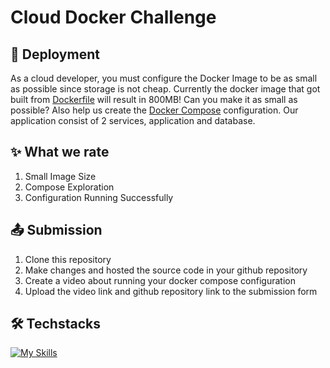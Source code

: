 # Cloud Docker Challenge

## 🚀 Deployment

As a cloud developer, you must configure the Docker Image to be as small as possible since storage is not cheap. Currently the docker image that got built from [Dockerfile](./deploy/Dockerfile) will result in 800MB! Can you make it as small as possible? Also help us create the [Docker Compose](./docker-compose.yml) configuration. Our application consist of 2 services, application and database. 

## ✨ What we rate

1. Small Image Size
2. Compose Exploration
3. Configuration Running Successfully   

## 📤 Submission

1. Clone this repository
2. Make changes and hosted the source code in your github repository
3. Create a video about running your docker compose configuration
4. Upload the video link and github repository link to the submission form

## 🛠️ Techstacks

[![My Skills](https://skillicons.dev/icons?i=golang,mysql,docker,htmx,tailwindcss,vite)](https://skillicons.dev)